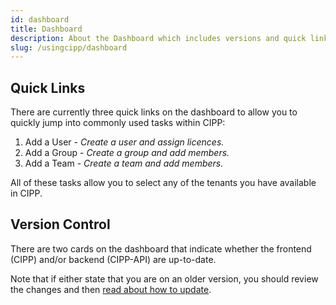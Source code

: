 ```yaml
---
id: dashboard
title: Dashboard
description: About the Dashboard which includes versions and quick links
slug: /usingcipp/dashboard
---
```


## Quick Links

There are currently three quick links on the dashboard to allow you to quickly jump into commonly used tasks within CIPP:

1. Add a User - *Create a user and assign licences.*
1. Add a Group - *Create a group and add members.*
1. Add a Team - *Create a team and add members.*

All of these tasks allow you to select any of the tenants you have available in CIPP.

## Version Control

There are two cards on the dashboard that indicate whether the frontend (CIPP) and/or backend (CIPP-API) are up-to-date.

Note that if either state that you are on an older version, you should review the changes and then [read about how to update](/docs/user/updating).
